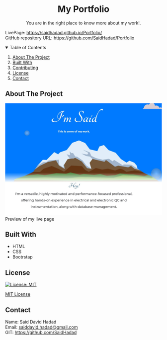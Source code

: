<!-- PROJECT TITE -->
  <h1 align="center">My Portfolio</h1>
  
  <!-- DESCRIPTION -->
  <p align="center">
  You are in the right place to know more about my work!.

  <!-- DEPLOYED LINK -->
  LivePage: https://saidhadad.github.io/Portfolio/
  <br>
  GitHub repository URL: https://github.com/SaidHadad/Portfolio

  <!-- TABLE OF CONTENTS -->
  <details open="open">
  <summary>Table of Contents</summary>
  <ol>
  <li><a href="#about-the-project">About The Project</a></li>
  <li><a href="#built-with">Built With</a></li>
  <!-- <li>
    <a href="#getting-started">Getting Started</a>
    <ul>
    <li><a href="#prerequisites">Prerequisites</a></li>
    <li><a href="#installation">Installation</a></li>
    </ul>
  </li> -->
  <li><a href="#contributing">Contributing</a></li>
  <li><a href="#license">License</a></li>
  <li><a href="#contact">Contact</a></li>
  </ol>
  </details>
  
  
  <!-- ABOUT THE PROJECT -->
  ## About The Project

  ![Portfolio](./assets/img/Capture.JPG) <br>
  Preview of my live page
  
  ## Built With

  * HTML
  * CSS
  * Bootrstap
  
  <!-- GETTING STARTED -->
  
  <!-- ## Getting Started

  ### Prerequisites

  ### Installation -->

  <!-- CONTRIBUTING -->
    
  <!-- LICENSE -->
  
  ## License

 [![License: MIT](https://img.shields.io/badge/License-MIT-yellow.svg)](https://opensource.org/licenses/MIT)

[MIT License](https://choosealicense.com/licenses/mit/)  
  
  <!-- CONTACT -->
  
  ## Contact
  Name: Said David Hadad <br>
  Email: saiddavid.hadad@gmail.com <br>
  GIT: https://github.com/SaidHadad <br>